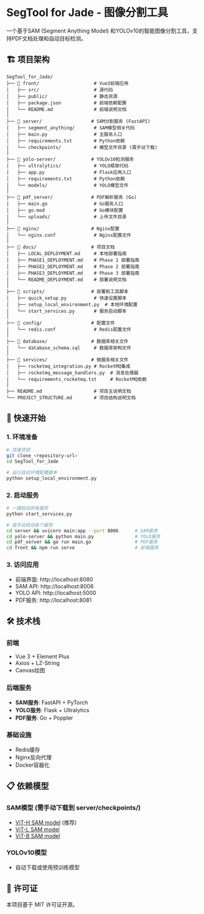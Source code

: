 # SegTool for Jade - 图像分割工具

一个基于SAM (Segment Anything Model) 和YOLOv10的智能图像分割工具，支持PDF文档处理和自动目标检测。

## 🏗️ 项目架构

```
SegTool_for_Jade/
├── 📁 front/                    # Vue3前端应用
│   ├── src/                    # 源代码
│   ├── public/                 # 静态资源
│   ├── package.json            # 前端依赖配置
│   └── README.md               # 前端说明文档
│
├── 📁 server/                  # SAM分割服务 (FastAPI)
│   ├── segment_anything/       # SAM模型相关代码
│   ├── main.py                 # 主服务入口
│   ├── requirements.txt        # Python依赖
│   └── checkpoints/            # 模型文件目录 (需手动下载)
│
├── 📁 yolo-server/             # YOLOv10检测服务
│   ├── ultralytics/            # YOLO框架代码
│   ├── app.py                  # Flask应用入口
│   ├── requirements.txt        # Python依赖
│   └── models/                 # YOLO模型文件
│
├── 📁 pdf_server/              # PDF解析服务 (Go)
│   ├── main.go                 # Go服务入口
│   ├── go.mod                  # Go模块配置
│   └── uploads/                # 上传文件目录
│
├── 📁 nginx/                   # Nginx配置
│   └── nginx.conf              # Nginx配置文件
│
├── 📁 docs/                    # 项目文档
│   ├── LOCAL_DEPLOYMENT.md     # 本地部署指南
│   ├── PHASE1_DEPLOYMENT.md    # Phase 1 部署指南
│   ├── PHASE2_DEPLOYMENT.md    # Phase 2 部署指南
│   ├── PHASE3_DEPLOYMENT.md    # Phase 3 部署指南
│   └── README_DEPLOYMENT.md    # 部署说明文档
│
├── 📁 scripts/                 # 部署和工具脚本
│   ├── quick_setup.py          # 快速设置脚本
│   ├── setup_local_environment.py  # 本地环境配置
│   └── start_services.py       # 服务启动脚本
│
├── 📁 config/                  # 配置文件
│   └── redis.conf              # Redis配置文件
│
├── 📁 database/                # 数据库相关文件
│   └── database_schema.sql     # 数据库架构文件
│
├── 📁 services/                # 微服务相关文件
│   ├── rocketmq_integration.py # RocketMQ集成
│   ├── rocketmq_message_handlers.py  # 消息处理器
│   └── requirements_rocketmq.txt     # RocketMQ依赖
│
├── README.md                   # 项目主说明文档
└── PROJECT_STRUCTURE.md        # 项目结构说明文档
```

## 🚀 快速开始

### 1. 环境准备

```bash
# 克隆项目
git clone <repository-url>
cd SegTool_for_Jade

# 运行自动环境配置脚本
python setup_local_environment.py
```

### 2. 启动服务

```bash
# 一键启动所有服务
python start_services.py

# 或手动启动各个服务
cd server && uvicorn main:app --port 8006      # SAM服务
cd yolo-server && python main.py               # YOLO服务  
cd pdf_server && go run main.go                # PDF服务
cd front && npm run serve                      # 前端服务
```

### 3. 访问应用

- 前端界面: http://localhost:8080
- SAM API: http://localhost:8006
- YOLO API: http://localhost:5000
- PDF服务: http://localhost:8081

## 🛠️ 技术栈

### 前端
- Vue 3 + Element Plus
- Axios + LZ-String
- Canvas绘图

### 后端服务
- **SAM服务**: FastAPI + PyTorch
- **YOLO服务**: Flask + Ultralytics
- **PDF服务**: Go + Poppler

### 基础设施
- Redis缓存
- Nginx反向代理
- Docker容器化

## 📋 依赖模型

### SAM模型 (需手动下载到 server/checkpoints/)
- [ViT-H SAM model](https://dl.fbaipublicfiles.com/segment_anything/sam_vit_h_4b8939.pth) (推荐)
- [ViT-L SAM model](https://dl.fbaipublicfiles.com/segment_anything/sam_vit_l_0b3195.pth)
- [ViT-B SAM model](https://dl.fbaipublicfiles.com/segment_anything/sam_vit_b_01ec64.pth)

### YOLOv10模型
- 自动下载或使用预训练模型

## 📄 许可证

本项目基于 MIT 许可证开源。



